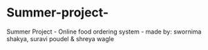 # Summer-project-
Summer Project - Online food ordering system - made by: swornima shakya, suravi poudel &amp; shreya wagle
